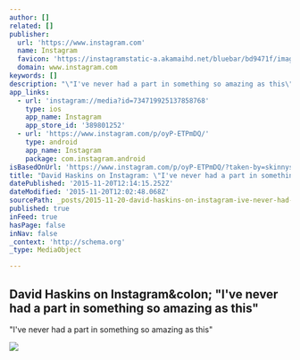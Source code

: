 ```yaml
---
author: []
related: []
publisher:
  url: 'https://www.instagram.com'
  name: Instagram
  favicon: 'https://instagramstatic-a.akamaihd.net/bluebar/bd9471f/images/ico/favicon.ico'
  domain: www.instagram.com
keywords: []
description: "\"I've never had a part in something so amazing as this\""
app_links:
  - url: 'instagram://media?id=734719925137858768'
    type: ios
    app_name: Instagram
    app_store_id: '389801252'
  - url: 'https://www.instagram.com/p/oyP-ETPmDQ/'
    type: android
    app_name: Instagram
    package: com.instagram.android
isBasedOnUrl: 'https://www.instagram.com/p/oyP-ETPmDQ/?taken-by=skinnysc'
title: "David Haskins on Instagram: \"I've never had a part in something so amazing as this\""
datePublished: '2015-11-20T12:14:15.252Z'
dateModified: '2015-11-20T12:02:48.068Z'
sourcePath: _posts/2015-11-20-david-haskins-on-instagram-ive-never-had-a-part-in-someth.md
published: true
inFeed: true
hasPage: false
inNav: false
_context: 'http://schema.org'
_type: MediaObject

---
```

<article style=""><h1>David Haskins on Instagram&amp;colon; "I've never had a part in something so amazing as this"</h1><p>"I've never had a part in something so amazing as this"</p><img src="https://scontent.cdninstagram.com/hphotos-xaf1/t51.2885-15/e15/10349686_281203432053935_532455295_n.jpg" /></article>